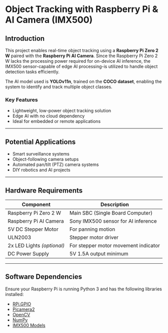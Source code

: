 # Object Tracking with Raspberry Pi & AI Camera (IMX500)

## Introduction

This project enables real-time object tracking using a **Raspberry Pi Zero 2 W** paired with the **Raspberry Pi AI Camera**. Since the Raspberry Pi Zero 2 W lacks the processing power required for on-device AI inference, the IMX500 sensor-capable of edge AI processing-is utilized to handle object detection tasks efficiently.

The AI model used is **YOLOv11n**, trained on the **COCO dataset**, enabling the system to identify and track multiple object classes.

### Key Features

- Lightweight, low-power object tracking solution
- Edge AI with no cloud dependency
- Ideal for embedded or remote applications

---

## Potential Applications

- Smart surveillance systems
- Object-following camera setups
- Automated pan/tilt (PTZ) camera systems
- DIY robotics and AI projects

---

## Hardware Requirements

| Component                 | Description                               |
|---------------------------|-------------------------------------------|
| Raspberry Pi Zero 2 W     | Main SBC (Single Board Computer)          |
| Raspberry Pi AI Camera    | Sony IMX500 sensor for AI inference       |
| 5V DC Stepper Motor       | For panning motion                        |
| ULN2003                   | Stepper motor driver                      |
| 2x LED Lights *(optional)*| For stepper motor movement indicator      |
| DC Power Supply           | 5V 1.5A output minimum                    |

---

## Software Dependencies

Ensure your Raspberry Pi is running Python 3 and has the following libraries installed:

- [RPi.GPIO](https://pypi.org/project/RPi.GPIO/)
- [Picamera2](https://github.com/raspberrypi/picamera2)
- [OpenCV](https://github.com/opencv/opencv-python)
- [NumPy](https://github.com/numpy/numpy)
- [IMX500 Models](https://github.com/raspberrypi/imx500-models)

